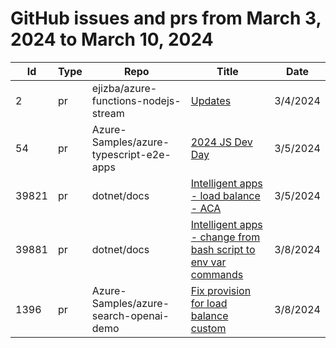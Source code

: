 # GitHub issues and prs from March 3, 2024 to March 10, 2024
|Id|Type|Repo|Title|Date|
|--|--|--|--|--|
|2|pr|ejizba/azure-functions-nodejs-stream|[Updates](https://github.com/ejizba/azure-functions-nodejs-stream/pull/2)|3/4/2024|
|54|pr|Azure-Samples/azure-typescript-e2e-apps|[2024 JS Dev Day](https://github.com/Azure-Samples/azure-typescript-e2e-apps/pull/54)|3/5/2024|
|39821|pr|dotnet/docs|[Intelligent apps - load balance - ACA](https://github.com/dotnet/docs/pull/39821)|3/5/2024|
|39881|pr|dotnet/docs|[Intelligent apps - change from bash script to env var commands](https://github.com/dotnet/docs/pull/39881)|3/8/2024|
|1396|pr|Azure-Samples/azure-search-openai-demo|[Fix provision for load balance custom](https://github.com/Azure-Samples/azure-search-openai-demo/pull/1396)|3/8/2024|
